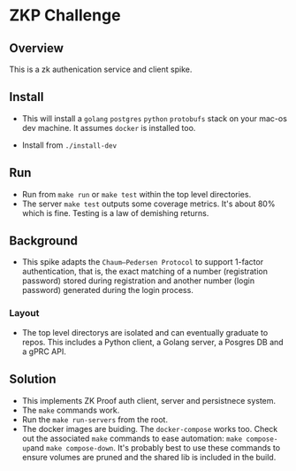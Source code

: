 # ZKP Challenge

## Overview

This is a zk authenication service and client spike.

## Install

* This will install a `golang` `postgres` `python` `protobufs` stack on your mac-os dev machine. It assumes `docker` is installed too.

* Install from `./install-dev`

## Run

* Run from `make run` or `make test` within the top level directories.
* The server `make test` outputs some coverage metrics. It's about 80% which is fine. Testing is a law of demishing returns.

## Background

* This spike adapts the `Chaum–Pedersen Protocol` to support 1-factor authentication, that is, the exact matching of a number (registration password) stored during registration and another number (login password) generated during the login process.

### Layout

* The top level directorys are isolated and can eventually graduate to repos. This includes a Python client, a Golang server, a Posgres DB and a gPRC API.

## Solution

* This implements ZK Proof auth client, server and persistnece system.
* The `make` commands work.
* Run the `make run-servers` from the root.
* The docker images are buiding. The `docker-compose` works too. Check out the associated `make` commands to ease automation: `make compose-up`and `make compose-down`. It's probably best to use these commands to ensure volumes are pruned and the shared lib is included in the build.
